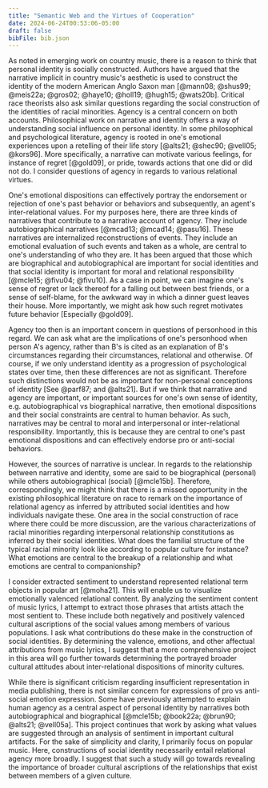 ```yaml
---
title: "Semantic Web and the Virtues of Cooperation"
date: 2024-06-24T00:53:06-05:00
draft: false
bibFile: bib.json
---
```


As noted in emerging work on country music, there is a reason to think that personal identity is socially constructed. Authors have argued that the narrative implicit in country music's aesthetic is used to construct the identity of the modern American Anglo Saxon man [@mann08; @shus99; @meis22a; @gros02; @haye10; @holl19; @hugh15; @wats20b]. Critical race theorists also ask similar questions regarding the social construction of the identities of racial minorities. Agency is a central concern on both accounts. Philosophical work on narrative and identity offers a way of understanding social influence on personal identity. In some philosophical and psychological literature, agency is rooted in one's emotional experiences upon a retelling of their life story [@alts21; @shec90; @vell05; @kors96]. More specifically, a narrative can motivate various feelings, for instance of regret [@gold09], or pride, towards actions that one did or did not do. I consider questions of agency in regards to various relational virtues.

One's emotional dispositions can effectively portray the endorsement or rejection of one's past behavior or behaviors and subsequently, an agent's inter-relational values. For my purposes here, there are three kinds of narratives that contribute to a narrative account of agency. They include autobiographical narratives [@mcad13; @mcad14; @pasu16]. These narratives are internalized reconstructions of events. They include an emotional evaluation of such events and taken as a whole, are central to one's understanding of who they are. It has been argued that those which are biographical and autobiographical are important for social identities and that social identity is important for moral and relational responsibility [@mcle15; @fivu04; @fivu10]. As a case in point, we can imagine one's sense of regret or lack thereof for a falling out between best friends, or a sense of self-blame, for the awkward way in which a dinner guest leaves their house. More importantly, we might ask how such regret motivates future behavior [Especially @gold09].

Agency too then is an important concern in questions of personhood in this regard. We can ask what are the implications of one's personhood when person A's agency, rather than B's is cited as an explanation of B's circumstances regarding their circumstances, relational and otherwise. Of course, if we only understand identity as a progression of psychological states over time, then these differences are not as significant. Therefore such distinctions would not be as important for non-personal conceptions of identity [See @parf87; and @alts21]. But if we think that narrative and agency are important, or important sources for one's own sense of identity, e.g. autobiographical vs biographical narrative, then emotional dispositions and their social constraints are central to human behavior. As such, narratives may be central to moral and interpersonal or inter-relational responsibility. Importantly, this is because they are central to one's past emotional dispositions and can effectively endorse pro or anti-social behaviors.

However, the sources of narrative is unclear. In regards to the relationship between narrative and identity, some are said to be biographical (personal) while others autobiographical (social) [@mcle15b]. Therefore, correspondingly, we might think that there is a missed opportunity in the existing philosophical literature on race to remark on the importance of relational agency as inferred by attributed social identities and how individuals navigate these. One area in the social construction of race where there could be more discussion, are the various characterizations of racial minorities regarding interpersonal relationship constitutions as inferred by their social identities. What does the familial structure of the typical racial minority look like according to popular culture for instance? What emotions are central to the breakup of a relationship and what emotions are central to companionship?

I consider extracted sentiment to understand represented relational term objects in popular art [@moha21]. This will enable us to visualize emotionally valenced relational content. By analyzing the sentiment content of music lyrics, I attempt to extract those phrases that artists attach the most sentient to. These include both negatively and positively valenced cultural ascriptions of the social values among members of various populations. I ask what contributions do these make in the construction of social identities. By determining the valence, emotions, and other affectual attributions from music lyrics, I suggest that a more comprehensive project in this area will go further towards determining the portrayed broader cultural attitudes about inter-relational dispositions of minority cultures.

While there is significant criticism regarding insufficient representation in media publishing, there is not similar concern for expressions of pro vs anti-social emotion expression. Some have previously attempted to explain human agency as a central aspect of personal identity by narratives both autobiographical and biographical [@mcle15b; @book22a; @brun90; @alts21; @vell05a]. This project continues that work by asking what values are suggested through an analysis of sentiment in important cultural artifacts. For the sake of simplicity and clarity, I primarily focus on popular music. Here, constructions of social identity necessarily entail relational agency more broadly. I suggest that such a study will go towards revealing the importance of broader cultural ascriptions of the relationships that exist between members of a given culture.
